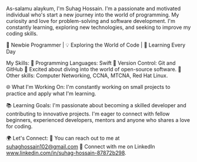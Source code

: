 As-salamu alaykum, I'm Suhag Hossain.
I'm a passionate and motivated individual who's start a new journey into the world of programming. My curiosity and love for problem-solving and software development. I'm constantly learning, exploring new technologies, and seeking to improve my coding skills.

🌱 Newbie Programmer | 💡 Exploring the World of Code | 🚀 Learning Every Day

My Skills:
🔹 Programming Languages: Swift
🔹 Version Control: Git and GitHub
🔹 Excited about diving into the world of open-source software.
🔹 Other skills: Computer Networking, CCNA, MTCNA, Red Hat Linux.

🌐 What I'm Working On:
I'm constantly working on small projects to practice and apply what I'm learning.

📚 Learning Goals:
I'm passionate about becoming a skilled developer and contributing to innovative projects. I'm eager to connect with fellow beginners, experienced developers, mentors and anyone who shares a love for coding.

🌍 Let's Connect:
📧 You can reach out to me at suhaghossain102@gmail.com
🔗 Connect with me on LinkedIn www.linkedin.com/in/suhag-hossain-87872b298.

